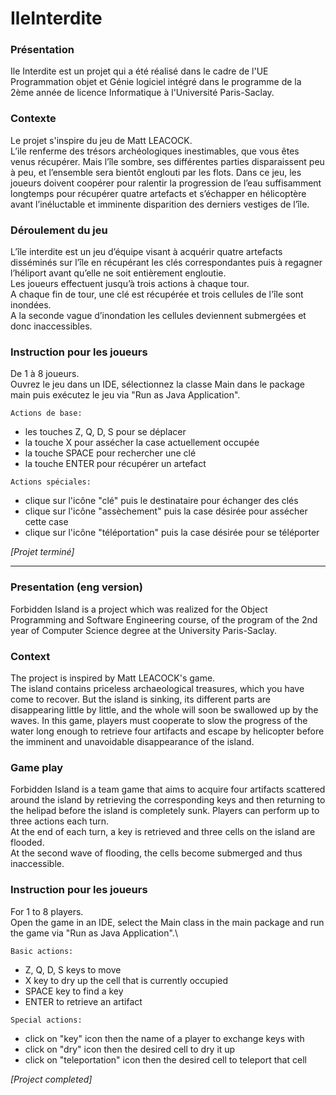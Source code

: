 # IleInterdite

### Présentation
Ile Interdite est un projet qui a été réalisé dans le cadre de l'UE Programmation objet et Génie logiciel 
intégré dans le programme de la 2ème année de licence Informatique à l'Université Paris-Saclay.

### Contexte
Le projet s'inspire du jeu de Matt LEACOCK.\
L’ile renferme des trésors archéologiques inestimables, que vous êtes venus récupérer. Mais l’île
sombre, ses différentes parties disparaissent peu à peu, et l’ensemble sera bientôt englouti par les
flots. Dans ce jeu, les joueurs doivent coopérer pour ralentir la progression de
l’eau suffisamment longtemps pour récupérer quatre artefacts et s’échapper en hélicoptère avant
l’inéluctable et imminente disparition des derniers vestiges de l’île.

### Déroulement du jeu
L’île interdite est un jeu d’équipe visant à acquérir quatre artefacts disséminés sur l’île en récupérant les clés correspondantes 
puis à regagner l’héliport avant qu’elle ne soit entièrement engloutie.\
Les joueurs effectuent jusqu’à trois actions à chaque tour.\
A chaque fin de tour, une clé est récupérée et trois cellules de l'île sont inondées. \
A la seconde vague d’inondation les cellules deviennent submergées et donc inaccessibles.

### Instruction pour les joueurs
De 1 à 8 joueurs.\
Ouvrez le jeu dans un IDE, sélectionnez la classe Main dans le package main puis exécutez le jeu via "Run as Java Application".

`Actions de base:`
- les touches Z, Q, D, S pour se déplacer
- la touche X pour assécher la case actuellement occupée
- la touche SPACE pour rechercher une clé
- la touche ENTER pour récupérer un artefact

`Actions spéciales:`
- clique sur l'icône "clé" puis le destinataire pour échanger des clés
- clique sur l'icône "assèchement" puis la case désirée pour assécher cette case
- clique sur l'icône "téléportation" puis la case désirée pour se téléporter


*[Projet terminé]*

---

### Presentation (eng version)
Forbidden Island is a project which was realized for the Object Programming and Software Engineering course, of the program 
of the 2nd year of Computer Science degree at the University Paris-Saclay.

### Context
The project is inspired by Matt LEACOCK's game.\
The island contains priceless archaeological treasures, which you have come to recover. But the island
is sinking, its different parts are disappearing little by little, and the whole will soon be swallowed up by the waves. 
In this game, players must cooperate to slow the progress of the water long enough to retrieve four artifacts and escape by helicopter 
before the imminent and unavoidable disappearance of the island.

### Game play
Forbidden Island is a team game that aims to acquire four artifacts scattered around the island 
by retrieving the corresponding keys and then returning to the helipad before the island is completely sunk.
Players can perform up to three actions each turn.\
At the end of each turn, a key is retrieved and three cells on the island are flooded.\
At the second wave of flooding, the cells become submerged and thus inaccessible.

### Instruction pour les joueurs
For 1 to 8 players.\
Open the game in an IDE, select the Main class in the main package and run the game via "Run as Java Application".\

`Basic actions:`
- Z, Q, D, S keys to move
- X key to dry up the cell that is currently occupied
- SPACE key to find a key
- ENTER to retrieve an artifact

`Special actions:`
- click on "key" icon then the name of a player to exchange keys with
- click on "dry" icon then the desired cell to dry it up
- click on "teleportation" icon then the desired cell to teleport that cell

*[Project completed]*
